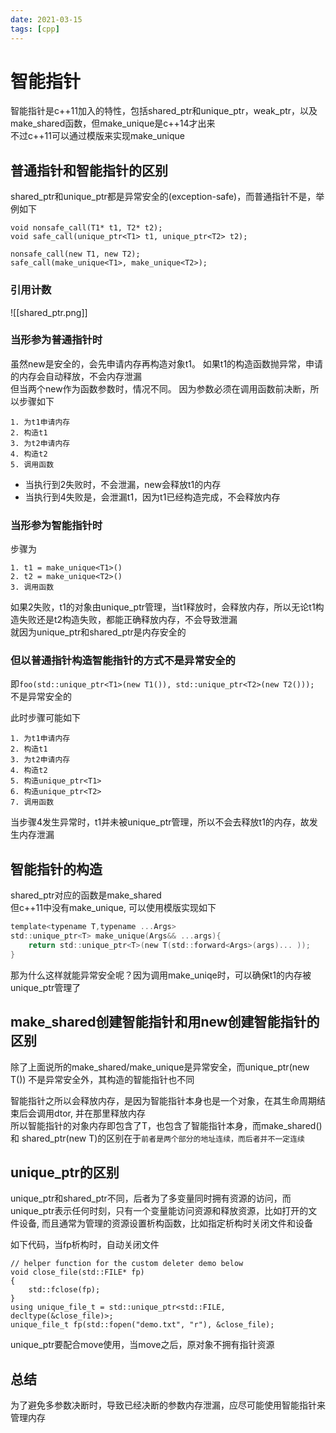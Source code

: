 ```yaml
---
date: 2021-03-15
tags: [cpp]
---
```


# 智能指针

智能指针是c++11加入的特性，包括shared_ptr和unique_ptr，weak_ptr，以及make_shared函数，但make_unique是c++14才出来  
不过c++11可以通过模版来实现make_unique

## 普通指针和智能指针的区别

shared_ptr和unique_ptr都是异常安全的(exception-safe)，而普通指针不是，举例如下
```
void nonsafe_call(T1* t1, T2* t2);
void safe_call(unique_ptr<T1> t1, unique_ptr<T2> t2);

nonsafe_call(new T1, new T2);
safe_call(make_unique<T1>, make_unique<T2>);
```
### 引用计数
![[shared_ptr.png]]
### 当形参为普通指针时

虽然new是安全的，会先申请内存再构造对象t1。 如果t1的构造函数抛异常，申请的内存会自动释放，不会内存泄漏  
但当两个new作为函数参数时，情况不同。 因为参数必须在调用函数前决断，所以步骤如下
```
1. 为t1申请内存
2. 构造t1
3. 为t2申请内存
4. 构造t2
5. 调用函数
```

- 当执行到2失败时，不会泄漏，new会释放t1的内存
- 当执行到4失败是，会泄漏t1，因为t1已经构造完成，不会释放内存

### 当形参为智能指针时

步骤为
```
1. t1 = make_unique<T1>()
2. t2 = make_unique<T2>()
3. 调用函数

```
如果2失败，t1的对象由unique_ptr管理，当t1释放时，会释放内存，所以无论t1构造失败还是t2构造失败，都能正确释放内存，不会导致泄漏  
就因为unique_ptr和shared_ptr是内存安全的

### 但以普通指针构造智能指针的方式不是异常安全的

即`foo(std::unique_ptr<T1>(new T1()), std::unique_ptr<T2>(new T2()));` 不是异常安全的

此时步骤可能如下
```
1. 为t1申请内存
2. 构造t1
3. 为t2申请内存
4. 构造t2
5. 构造unique_ptr<T1>
6. 构造unique_ptr<T2>
7. 调用函数
```
当步骤4发生异常时，t1并未被unique_ptr管理，所以不会去释放t1的内存，故发生内存泄漏

## 智能指针的构造

shared_ptr对应的函数是make_shared<T>  
但c++11中没有make_unique, 可以使用模版实现如下

```c
template<typename T,typename ...Args>
std::unique_ptr<T> make_unique(Args&& ...args){
    return std::unique_ptr<T>(new T(std::forward<Args>(args)... ));
}
```
那为什么这样就能异常安全呢？因为调用make_uniqe时，可以确保t1的内存被unique_ptr管理了 

## make_shared创建智能指针和用new创建智能指针的区别

除了上面说所的make_shared/make_unique是异常安全，而unique_ptr<T>(new T()) 不是异常安全外，其构造的智能指针也不同  

智能指针之所以会释放内存，是因为智能指针本身也是一个对象，在其生命周期结束后会调用dtor, 并在那里释放内存  
所以智能指针的对象内存即包含了T，也包含了智能指针本身，而make_shared<T>() 和 shared_ptr<T>(new T)的区别在于`前者是两个部分的地址连续，而后者并不一定连续`

## unique_ptr的区别

unique_ptr和shared_ptr不同，后者为了多变量同时拥有资源的访问，而unique_ptr表示任何时刻，只有一个变量能访问资源和释放资源，比如打开的文件设备, 
而且通常为管理的资源设置析构函数，比如指定析构时关闭文件和设备

如下代码，当fp析构时，自动关闭文件
```
// helper function for the custom deleter demo below
void close_file(std::FILE* fp)
{
    std::fclose(fp);
}
using unique_file_t = std::unique_ptr<std::FILE, decltype(&close_file)>;
unique_file_t fp(std::fopen("demo.txt", "r"), &close_file);
```

unique_ptr要配合move使用，当move之后，原对象不拥有指针资源

## 总结

为了避免多参数决断时，导致已经决断的参数内存泄漏，应尽可能使用智能指针来管理内存
